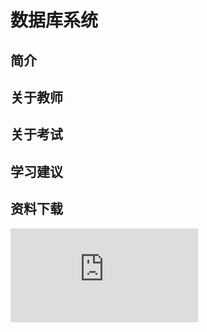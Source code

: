 
# 数据库系统

## 简介

## 关于教师

## 关于考试

## 学习建议

## 资料下载

![](https://gh.hitcs.cc/https://raw.githubusercontent.com/HIT-OpenCS/CS_Courses/main/公共课程/数据库系统/file.md ":include")
